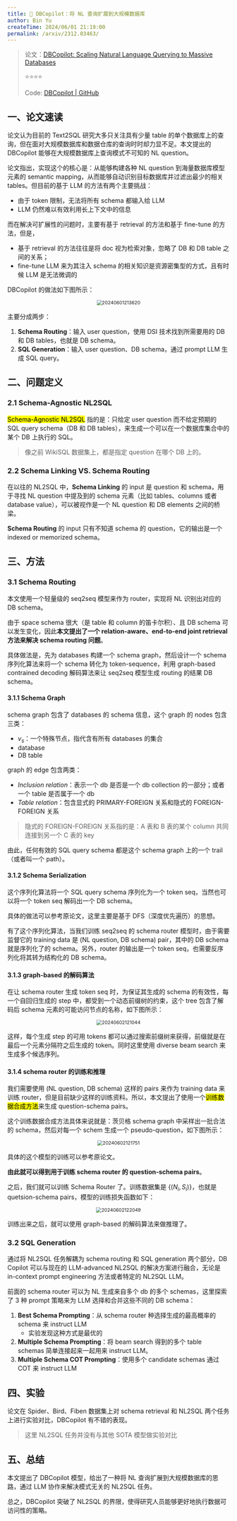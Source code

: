 ```yaml
---
title: 🌙 DBCopilot：将 NL 查询扩展到大规模数据库
author: Bin Yu
createTime: 2024/06/01 21:19:00
permalink: /arxiv/2312.03463/
---
```


> 论文：[DBCopilot: Scaling Natural Language Querying to Massive Databases](http://arxiv.org/abs/2312.03463)
>
> ⭐⭐⭐⭐
>
> Code: [DBCopilot | GitHub](https://github.com/tshu-w/DBCopilot)

## 一、论文速读

论文认为目前的 Text2SQL 研究大多只关注具有少量 table 的单个数据库上的查询，但在面对大规模数据库和数据仓库的查询时时却力显不足。本文提出的 DBCopilot 能够在大规模数据库上查询模式不可知的 NL question。

论文指出，实现这个的核心是：从能够构建各种 NL question 到海量数据库模型元素的 semantic mapping，从而能够自动识别目标数据库并过滤出最少的相关 tables。但目前的基于 LLM 的方法有两个主要挑战：

- 由于 token 限制，无法将所有 schema 都输入给 LLM
- LLM 仍然难以有效利用长上下文中的信息

而在解决可扩展性的问题时，主要有基于 retrieval 的方法和基于 fine-tune 的方法，但是，

- 基于 retrieval 的方法往往是将 doc 视为检索对象，忽略了 DB 和 DB table 之间的关系；
- fine-tune LLM 来为其注入 schema 的相关知识是资源密集型的方式，且有时候 LLM 是无法微调的

DBCopilot 的做法如下图所示：

<center><img src="https://notebook-img-1304596351.cos.ap-beijing.myqcloud.com/img/20240601213620.png" alt="20240601213620" style="zoom:75%;"></center>

主要分成两步：

1. **Schema Routing**：输入 user question，使用 DSI 技术找到所需要用的 DB 和 DB tables，也就是 DB schema。
2. **SQL Generation**：输入 user question、DB schema，通过 prompt LLM 生成 SQL query。

## 二、问题定义

### 2.1 Schema-Agnostic NL2SQL

<mark>Schema-Agnostic NL2SQL</mark> 指的是：只给定 user question 而不给定预期的 SQL query schema（DB 和 DB tables），来生成一个可以在一个数据库集合中的某个 DB 上执行的 SQL。

> 像之前 WikiSQL 数据集上，都是指定 question 在哪个 DB 上的。

### 2.2 Schema Linking VS. Schema Routing

在以往的 NL2SQL 中，**Schema Linking** 的 input 是 question 和 schema，用于寻找 NL question 中提及到的 schema 元素（比如 tables、columns 或者 database value），可以被视作是一个 NL question 和 DB elements 之间的桥梁。

**Schema Routing** 的 input 只有不知道 schema 的 question，它的输出是一个 indexed or memorized schema。

## 三、方法

### 3.1 Schema Routing

本文使用一个轻量级的 seq2seq 模型来作为 router，实现将 NL 识别出对应的 DB schema。

由于 space schema 很大（是 table 和 column 的笛卡尔积）、且 DB schema 可以发生变化，因此**本文提出了一个 relation-aware、end-to-end joint retrieval 方法来解决 schema routing 问题**。

具体做法是，先为 databases 构建一个 schema graph，然后设计一个 schema 序列化算法来将一个 schema 转化为 token-sequence，利用 graph-based contrained decoding 解码算法来让 seq2seq 模型生成 routing 的结果 DB schema。

#### 3.1.1 Schema Graph

schema graph 包含了 databases 的 schema 信息，这个 graph 的 nodes 包含三类：

- $v_s$：一个特殊节点，指代含有所有 databases 的集合
- database
- DB table

graph 的 edge 包含两类：

- *Inclusion relation*：表示一个 db 是否是一个 db collection 的一部分；或者一个 table 是否属于一个 db
- *Table relation*：包含显式的 PRIMARY-FOREIGN 关系和隐式的 FOREIGN-FOREIGN 关系

> 隐式的 FOREIGN-FOREIGN 关系指的是：A 表和 B 表的某个 column 共同连接到另一个 C 表的 key

由此，任何有效的 SQL query schema 都是这个 schema graph 上的一个 trail（或者叫一个 path）。

#### 3.1.2 Schema Serialization

这个序列化算法将一个 SQL query schema 序列化为一个 token seq，当然也可以将一个 token seq 解码出一个 DB schema。

具体的做法可以参考原论文，这里主要是基于 DFS（深度优先遍历）的思想。

有了这个序列化算法，当我们训练 seq2seq 的 schema router 模型时，由于需要监督它的 training data 是 (NL question, DB schema) pair，其中的 DB schema 就是序列化了的 schema。另外，router 的输出是一个 token seq，也需要反序列化将其转为结构化的 DB schema。

#### 3.1.3 graph-based 的解码算法

在让 schema router 生成 token seq 时，为保证其生成的 schema 的有效性，每一个自回归生成的 step 中，都受到一个动态前缀树的约束，这个 tree 包含了解码后 schema 元素的可能访问节点的名称，如下图所示：

<center><img src="https://notebook-img-1304596351.cos.ap-beijing.myqcloud.com/img/20240602121044.png" alt="20240602121044" style="zoom:75%;"></center>

这样，每个生成 step 的可用 tokens 都可以通过搜索前缀树来获得，前缀就是在最后一个元素分隔符之后生成的 token。同时这里使用 diverse beam search 来生成多个候选序列。

#### 3.1.4 schema router 的训练和推理

我们需要使用 (NL question, DB schema) 这样的 pairs 来作为 training data 来训练 router，但是目前缺少这样的训练资料。所以，本文提出了使用一个<mark>训练数据合成方法</mark>来生成 question-schema pairs。

这个训练数据合成方法具体来说就是：茨贝格 schema graph 中采样出一批合法的 schema，然后对每一个 schem 生成一个 pseudo-question，如下图所示：

<center><img src="https://notebook-img-1304596351.cos.ap-beijing.myqcloud.com/img/20240602121751.png" alt="20240602121751" style="zoom:75%;"></center>

具体的这个模型的训练可以参考原论文。

**由此就可以得到用于训练 schema router 的 question-schema pairs**。

之后，我们就可以训练 Schema Router 了。训练数据集是 $\{(N_i, S_i)\}$，也就是 quetsion-schema pairs，模型的训练损失函数如下：

<center><img src="https://notebook-img-1304596351.cos.ap-beijing.myqcloud.com/img/20240602122049.png" alt="20240602122049" style="zoom:75%;"></center>

训练出来之后，就可以使用 graph-based 的解码算法来做推理了。

### 3.2 SQL Generation

通过将 NL2SQL 任务解耦为 schema routing 和 SQL generation 两个部分，DB Copilot 可以与现在的 LLM-advanced NL2SQL 的解决方案进行融合，无论是 in-context prompt engineering 方法或者特定的 NL2SQL LLM。

前面的 schema router 可以为 NL 生成来自多个 db 的多个 schemas，这里探索了 3 种 prompt 策略来为 LLM 选择和合并这些不同的 DB schema：

1. **Best Schema Prompting**：从 schema router 种选择生成的最高概率的 schema 来 instruct LLM
   - 实验发现这种方式是最优的
2. **Multiple Schema Prompting**：将 beam search 得到的多个 table schemas 简单连接起来一起用来 instruct LLM。
3. **Multiple Schema COT Prompting**：使用多个 candidate schemas 通过 COT 来 instruct LLM

## 四、实验

论文在 Spider、Bird、Fiben 数据集上对 schema retrieval 和 NL2SQL 两个任务上进行实验对比，DBCopilot 有不错的表现。

> 这里 NL2SQL 任务并没有与其他 SOTA 模型做实验对比

## 五、总结

本文提出了 DBCopilot 模型，给出了一种将 NL 查询扩展到大规模数据库的思路，通过 LLM 协作来解决模式无关的 NL2SQL 任务。

总之，DBCopilot 突破了 NL2SQL 的界限，使得研究人员能够更好地执行数据可访问性的策略。
